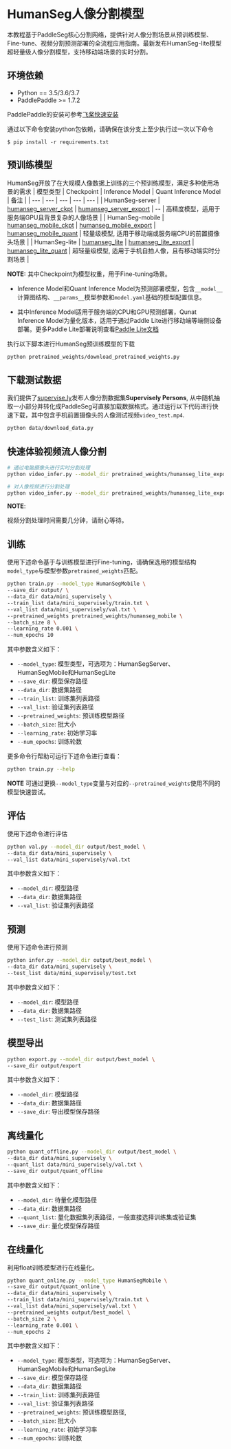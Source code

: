 # HumanSeg人像分割模型

本教程基于PaddleSeg核心分割网络，提供针对人像分割场景从预训练模型、Fine-tune、视频分割预测部署的全流程应用指南。最新发布HumanSeg-lite模型超轻量级人像分割模型，支持移动端场景的实时分割。

## 环境依赖

* Python == 3.5/3.6/3.7
* PaddlePaddle >= 1.7.2

PaddlePaddle的安装可参考[飞桨快速安装](https://www.paddlepaddle.org.cn/install/quick)

通过以下命令安装python包依赖，请确保在该分支上至少执行过一次以下命令
```shell
$ pip install -r requirements.txt
```

## 预训练模型
HumanSeg开放了在大规模人像数据上训练的三个预训练模型，满足多种使用场景的需求
| 模型类型 | Checkpoint | Inference Model | Quant Inference Model | 备注 |
| --- | --- | --- | --- | --- |
| HumanSeg-server | [humanseg_server_ckpt](https://paddleseg.bj.bcebos.com/humanseg/models/humanseg_server.zip) | [humanseg_server_export](https://paddleseg.bj.bcebos.com/humanseg/models/humanseg_server_export.zip) | -- | 高精度模型，适用于服务端GPU且背景复杂的人像场景  |
| HumanSeg-mobile | [humanseg_mobile_ckpt](https://paddleseg.bj.bcebos.com/humanseg/models/humanseg_mobile.zip) | [humanseg_mobile_export](https://paddleseg.bj.bcebos.com/humanseg/models/humanseg_mobile_export.zip) | [humanseg_mobile_quant](https://paddleseg.bj.bcebos.com/humanseg/models/humanseg_mobile_quant.zip) | 轻量级模型, 适用于移动端或服务端CPU的前置摄像头场景 |
| HumanSeg-lite | [humanseg_lite](https://paddleseg.bj.bcebos.com/humanseg/models/humanseg_lite.zip) | [humanseg_lite_export](https://paddleseg.bj.bcebos.com/humanseg/models/humanseg_lite_export.zip) |  [humanseg_lite_quant](https://paddleseg.bj.bcebos.com/humanseg/models/humanseg_lite_quant.zip) | 超轻量级模型, 适用于手机自拍人像，且有移动端实时分割场景 |

**NOTE:**
其中Checkpoint为模型权重，用于Fine-tuning场景。

* Inference Model和Quant Inference Model为预测部署模型，包含`__model__`计算图结构、`__params__`模型参数和`model.yaml`基础的模型配置信息。

* 其中Inference Model适用于服务端的CPU和GPU预测部署，Qunat Inference Model为量化版本，适用于通过Paddle Lite进行移动端等端侧设备部署。更多Paddle Lite部署说明查看[Paddle Lite文档](https://paddle-lite.readthedocs.io/zh/latest/)

执行以下脚本进行HumanSeg预训练模型的下载
```bash
python pretrained_weights/download_pretrained_weights.py
```

## 下载测试数据
我们提供了[supervise.ly](https://supervise.ly/)发布人像分割数据集**Supervisely Persons**, 从中随机抽取一小部分并转化成PaddleSeg可直接加载数据格式。通过运行以下代码进行快速下载，其中包含手机前置摄像头的人像测试视频`video_test.mp4`.

```bash
python data/download_data.py
```

## 快速体验视频流人像分割
```bash
# 通过电脑摄像头进行实时分割处理
python video_infer.py --model_dir pretrained_weights/humanseg_lite_export

# 对人像视频进行分割处理
python video_infer.py --model_dir pretrained_weights/humanseg_lite_export --video_path data/video_test.mp4
```

**NOTE**:

视频分割处理时间需要几分钟，请耐心等待。

## 训练
使用下述命令基于与训练模型进行Fine-tuning，请确保选用的模型结构`model_type`与模型参数`pretrained_weights`匹配。
```bash
python train.py --model_type HumanSegMobile \
--save_dir output/ \
--data_dir data/mini_supervisely \
--train_list data/mini_supervisely/train.txt \
--val_list data/mini_supervisely/val.txt \
--pretrained_weights pretrained_weights/humanseg_mobile \
--batch_size 8 \
--learning_rate 0.001 \
--num_epochs 10
```
其中参数含义如下：
* `--model_type`: 模型类型，可选项为：HumanSegServer、HumanSegMobile和HumanSegLite
* `--save_dir`: 模型保存路径
* `--data_dir`: 数据集路径
* `--train_list`: 训练集列表路径
* `--val_list`: 验证集列表路径
* `--pretrained_weights`: 预训练模型路径
* `--batch_size`: 批大小
* `--learning_rate`: 初始学习率
* `--num_epochs`: 训练轮数

更多命令行帮助可运行下述命令进行查看：
```bash
python train.py --help
```
**NOTE**
可通过更换`--model_type`变量与对应的`--pretrained_weights`使用不同的模型快速尝试。

## 评估
使用下述命令进行评估
```bash
python val.py --model_dir output/best_model \
--data_dir data/mini_supervisely \
--val_list data/mini_supervisely/val.txt 
```
其中参数含义如下：
* `--model_dir`: 模型路径
* `--data_dir`: 数据集路径
* `--val_list`: 验证集列表路径

## 预测
使用下述命令进行预测
```bash
python infer.py --model_dir output/best_model \
--data_dir data/mini_supervisely \
--test_list data/mini_supervisely/test.txt
```
其中参数含义如下：
* `--model_dir`: 模型路径
* `--data_dir`: 数据集路径
* `--test_list`: 测试集列表路径

## 模型导出
```bash
python export.py --model_dir output/best_model \
--save_dir output/export
```
其中参数含义如下：
* `--model_dir`: 模型路径
* `--data_dir`: 数据集路径
* `--save_dir`: 导出模型保存路径

## 离线量化
```bash
python quant_offline.py --model_dir output/best_model \
--data_dir data/mini_supervisely \
--quant_list data/mini_supervisely/val.txt \
--save_dir output/quant_offline
```
其中参数含义如下：
* `--model_dir`: 待量化模型路径
* `--data_dir`: 数据集路径
* `--quant_list`: 量化数据集列表路径，一般直接选择训练集或验证集
* `--save_dir`: 量化模型保存路径

## 在线量化
利用float训练模型进行在线量化。
```bash
python quant_online.py --model_type HumanSegMobile \
--save_dir output/quant_online \
--data_dir data/mini_supervisely \
--train_list data/mini_supervisely/train.txt \
--val_list data/mini_supervisely/val.txt \
--pretrained_weights output/best_model \
--batch_size 2 \
--learning_rate 0.001 \
--num_epochs 2 
```
其中参数含义如下：
* `--model_type`: 模型类型，可选项为：HumanSegServer、HumanSegMobile和HumanSegLite
* `--save_dir`: 模型保存路径
* `--data_dir`: 数据集路径
* `--train_list`: 训练集列表路径
* `--val_list`: 验证集列表路径
* `--pretrained_weights`: 预训练模型路径,
* `--batch_size`: 批大小
* `--learning_rate`: 初始学习率
* `--num_epochs`: 训练轮数
